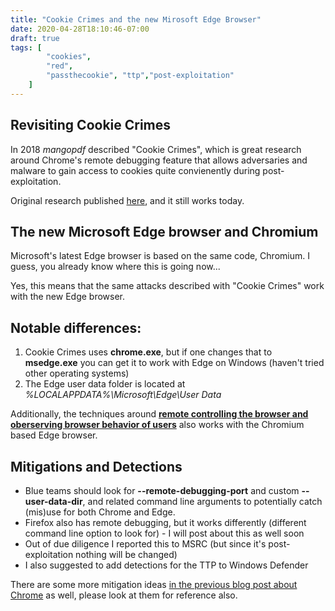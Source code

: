 ```yaml
---
title: "Cookie Crimes and the new Mirosoft Edge Browser"
date: 2020-04-28T18:10:46-07:00
draft: true
tags: [
        "cookies",
        "red",
        "passthecookie", "ttp","post-exploitation"
    ]
---
```


## Revisiting Cookie Crimes
In 2018 *mangopdf* described "Cookie Crimes", which is great research around Chrome's remote debugging feature that allows adversaries and malware to gain access to cookies quite convienently during post-exploitation.

Original research published <a href="https://mango.pdf.zone/stealing-chrome-cookies-without-a-password">here</a>, and it still works today.

## The new Microsoft Edge browser and Chromium

Microsoft's latest Edge browser is based on the same code, Chromium. I guess, you already know where this is going now...

Yes, this means that the same attacks described with "Cookie Crimes" work with the new Edge browser.

## Notable differences:

1. Cookie Crimes uses **chrome.exe**, but if one changes that to **msedge.exe** you can get it to work with Edge on Windows (haven't tried other operating systems)
2. The Edge user data folder is located at *%LOCALAPPDATA%\Microsoft\Edge\User Data* 

Additionally, the techniques around [**remote controlling the browser and oberserving browser behavior of users**](/blog//posts/2020/chrome-spy-remote-control) also works with the Chromium based Edge browser. 

## Mitigations and Detections
* Blue teams should look for **--remote-debugging-port** and custom **--user-data-dir**, and related command line arguments to potentially catch (mis)use for both Chrome and Edge.
* Firefox also has remote debugging, but it works differently (different command line option to look for) - I will post about this as well soon
* Out of due diligence I reported this to MSRC (but since it's post-exploitation nothing will be changed)
* I also suggested to add detections for the TTP to Windows Defender

There are some more mitigation ideas [in the previous blog post about Chrome](/blog/posts/2020/chrome-spy-remote-control) as well, please look at them for reference also.